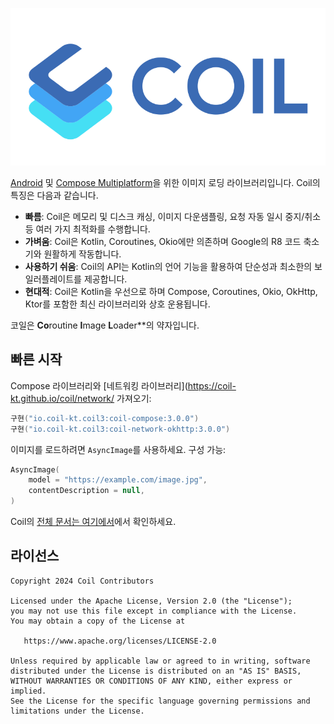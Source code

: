 ﻿![Coil](logo.svg)

[Android](https://www.android.com/) 및 [Compose Multiplatform](https://www.jetbrains.com/lp/compose-multiplatform/)을 위한 이미지 로딩 라이브러리입니다. Coil의 특징은 다음과 같습니다.

- **빠름**: Coil은 메모리 및 디스크 캐싱, 이미지 다운샘플링, 요청 자동 일시 중지/취소 등 여러 가지 최적화를 수행합니다.
- **가벼움**: Coil은 Kotlin, Coroutines, Okio에만 의존하며 Google의 R8 코드 축소기와 원활하게 작동합니다.
- **사용하기 쉬움**: Coil의 API는 Kotlin의 언어 기능을 활용하여 단순성과 최소한의 보일러플레이트를 제공합니다.
- **현대적**: Coil은 Kotlin을 우선으로 하며 Compose, Coroutines, Okio, OkHttp, Ktor를 포함한 최신 라이브러리와 상호 운용됩니다.

코일은 **Co**routine **I**mage **L**oader**의 약자입니다.

## 빠른 시작

Compose 라이브러리와 [네트워킹 라이브러리](https://coil-kt.github.io/coil/network/ 가져오기:

```kotlin
구현("io.coil-kt.coil3:coil-compose:3.0.0")
구현("io.coil-kt.coil3:coil-network-okhttp:3.0.0")
```

이미지를 로드하려면 `AsyncImage`를 사용하세요. 구성 가능:

```kotlin
AsyncImage(
    model = "https://example.com/image.jpg",
    contentDescription = null,
)
```

Coil의 [전체 문서는 여기에서](https://coil-kt.github.io/coil/getting_started/)에서 확인하세요.

## 라이선스

    Copyright 2024 Coil Contributors

    Licensed under the Apache License, Version 2.0 (the "License");
    you may not use this file except in compliance with the License.
    You may obtain a copy of the License at

       https://www.apache.org/licenses/LICENSE-2.0

    Unless required by applicable law or agreed to in writing, software
    distributed under the License is distributed on an "AS IS" BASIS,
    WITHOUT WARRANTIES OR CONDITIONS OF ANY KIND, either express or implied.
    See the License for the specific language governing permissions and
    limitations under the License.
